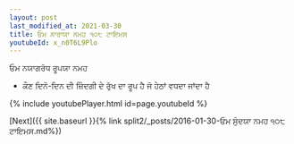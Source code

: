 ```yaml
---
layout: post
last_modified_at: 2021-03-30
title: ਓਮ ਨਾਰਾਯਾ ਨਮਹ ੧੦੮ ਟਾਇਮਸ
youtubeId: x_n0T6L9Plo
---
```

 
 
 ਓਮ ਨਯਾਗਰੋਧ ਰੂਪਯਾ ਨਮਹ  
 
 -  ਕੌਣ ਦਿਨੋ-ਦਿਨ ਦੀ ਜ਼ਿੰਦਗੀ ਦੇ ਰੁੱਖ ਦਾ ਰੂਪ ਹੈ ਜੋ ਹੇਠਾਂ ਵਧਦਾ ਜਾਂਦਾ ਹੈ 
 
  
 
  
 
 
 
 
 
 


{% include youtubePlayer.html id=page.youtubeId %}
 
[Next]({{ site.baseurl }}{% link  split2/_posts/2016-01-30-ਓਮ ਸੁੰਦਯਾ ਨਮਹ ੧੦੮ ਟਾਇਮਸ.md%})
 
